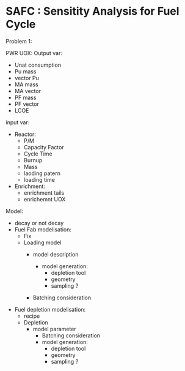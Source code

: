 SAFC  : Sensitity Analysis for Fuel Cycle
=========================================


Problem 1:

PWR UOX:
Output var:
  - Unat consumption
  - Pu mass
  - vector Pu
  - MA mass
  - MA vector 
  - PF mass
  - PF vector
  - LCOE 

input var:
  - Reactor:
    - P/M
    - Capacity Factor
    - Cycle Time
    - Burnup
    - Mass
    - laoding patern
    - loading time
  - Enrichment:
    - enrichment tails
    - enrichemnt UOX

Model:
  - decay or not decay
  - Fuel Fab modelisation: 
    - Fix 
    - Loading model
      - model description
        - model generation:
          - depletion tool
          - geometry
          - sampling ?

      - Batching consideration
  - Fuel depletion modelisation:
    - recipe 
    - Depletion
      - model parameter
        - Batching consideration
        - model generation:
          - depletion tool
          - geometry
          - sampling ?
    

